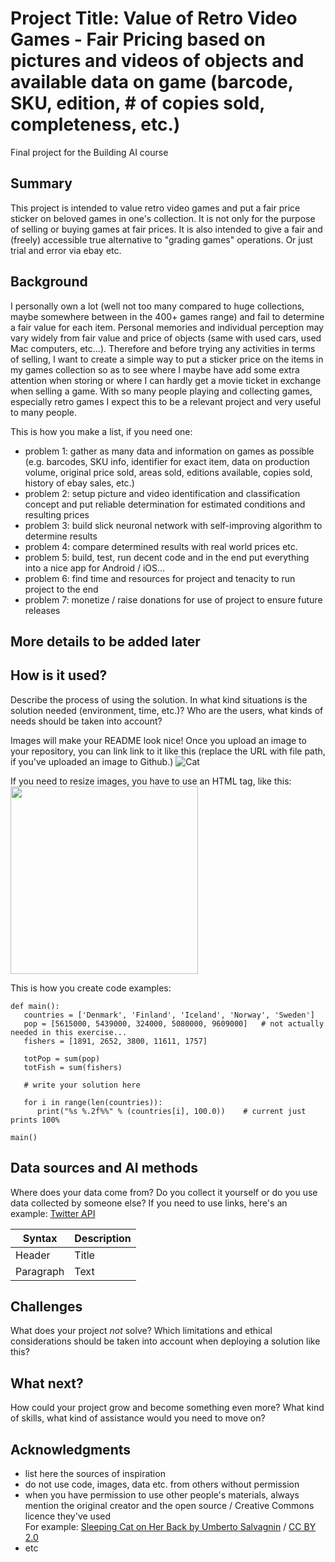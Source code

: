 <!-- This is the markdown template for the final project of the Building AI course, 
created by Reaktor Innovations and University of Helsinki. 
Copy the template, paste it to your GitHub README and edit! -->

# Project Title: Value of Retro Video Games - Fair Pricing based on pictures and videos of objects and available data on game (barcode, SKU, edition, # of copies sold, completeness, etc.)

Final project for the Building AI course

## Summary

This project is intended to value retro video games and put a fair price sticker on beloved games in one's collection. 
It is not only for the purpose of selling or buying games at fair prices.
It is also intended to give a fair and (freely) accessible true alternative to "grading games" operations. Or just trial and error via ebay etc.

## Background

I personally own a lot (well not too many compared to huge collections, maybe somewhere between in the 400+ games range) and fail to determine a fair value for each item. Personal memories and individual perception may vary widely from fair value and price of objects (same with used cars, used Mac computers, etc...). Therefore and before trying any activities in terms of selling, I want to create a simple way to put a sticker price on the items in my games collection so as to see where I maybe have add some extra attention when storing or where I can hardly get a movie ticket in exchange when selling a game. With so many people playing and collecting games, especially retro games I expect this to be a relevant project and very useful to many people.

This is how you make a list, if you need one:
* problem 1: gather as many data and information on games as possible (e.g. barcodes, SKU info, identifier for exact item, data on production volume, original price sold, areas sold, editions available, copies sold, history of ebay sales, etc.)
* problem 2: setup picture and video identification and classification concept and put reliable determination for estimated conditions and resulting prices
* problem 3: build slick neuronal network with self-improving algorithm to determine results
* problem 4: compare determined results with real world prices etc.
* problem 5: build, test, run decent code and in the end put everything into a nice app for Android / iOS...
* problem 6: find time and resources for project and tenacity to run project to the end
* problem 7: monetize / raise donations for use of project to ensure future releases

## More details to be added later

## How is it used?

Describe the process of using the solution. In what kind situations is the solution needed (environment, time, etc.)? Who are the users, what kinds of needs should be taken into account?

Images will make your README look nice!
Once you upload an image to your repository, you can link link to it like this (replace the URL with file path, if you've uploaded an image to Github.)
![Cat](https://upload.wikimedia.org/wikipedia/commons/5/5e/Sleeping_cat_on_her_back.jpg)

If you need to resize images, you have to use an HTML tag, like this:
<img src="https://upload.wikimedia.org/wikipedia/commons/5/5e/Sleeping_cat_on_her_back.jpg" width="300">

This is how you create code examples:
```
def main():
   countries = ['Denmark', 'Finland', 'Iceland', 'Norway', 'Sweden']
   pop = [5615000, 5439000, 324000, 5080000, 9609000]   # not actually needed in this exercise...
   fishers = [1891, 2652, 3800, 11611, 1757]

   totPop = sum(pop)
   totFish = sum(fishers)

   # write your solution here

   for i in range(len(countries)):
      print("%s %.2f%%" % (countries[i], 100.0))    # current just prints 100%

main()
```


## Data sources and AI methods
Where does your data come from? Do you collect it yourself or do you use data collected by someone else?
If you need to use links, here's an example:
[Twitter API](https://developer.twitter.com/en/docs)

| Syntax      | Description |
| ----------- | ----------- |
| Header      | Title       |
| Paragraph   | Text        |

## Challenges

What does your project _not_ solve? Which limitations and ethical considerations should be taken into account when deploying a solution like this?

## What next?

How could your project grow and become something even more? What kind of skills, what kind of assistance would you  need to move on? 


## Acknowledgments

* list here the sources of inspiration 
* do not use code, images, data etc. from others without permission
* when you have permission to use other people's materials, always mention the original creator and the open source / Creative Commons licence they've used
  <br>For example: [Sleeping Cat on Her Back by Umberto Salvagnin](https://commons.wikimedia.org/wiki/File:Sleeping_cat_on_her_back.jpg#filelinks) / [CC BY 2.0](https://creativecommons.org/licenses/by/2.0)
* etc
